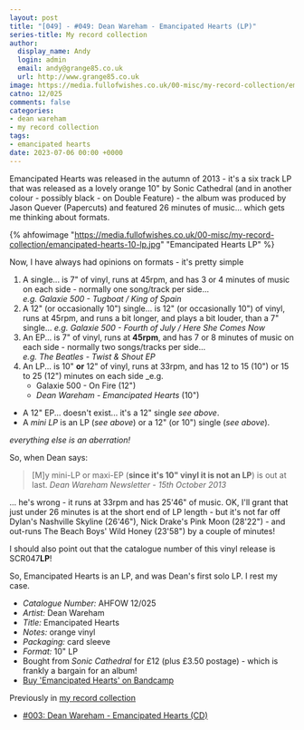 ```yaml
---
layout: post
title: "[049] - #049: Dean Wareham - Emancipated Hearts (LP)"
series-title: My record collection
author:
  display_name: Andy
  login: admin
  email: andy@grange85.co.uk
  url: http://www.grange85.co.uk
image: https://media.fullofwishes.co.uk/00-misc/my-record-collection/emancipated-hearts-10-lp.jpg
catno: 12/025
comments: false
categories:
- dean wareham
- my record collection
tags:
- emancipated hearts
date: 2023-07-06 00:00 +0000
---
```

Emancipated Hearts was released in the autumn of 2013 - it's a six track LP that was released as a lovely orange 10" by Sonic Cathedral (and in another colour - possibly black - on Double Feature) - the album was produced by Jason Quever (Papercuts) and featured 26 minutes of music... which gets me thinking about formats.

{% ahfowimage "https://media.fullofwishes.co.uk/00-misc/my-record-collection/emancipated-hearts-10-lp.jpg" "Emancipated Hearts LP" %}

Now, I have always had opinions on formats - it's pretty simple

 1. A single... is 7" of vinyl, runs at 45rpm, and has 3 or 4 minutes of music on each side - normally one song/track per side...  
   _e.g. Galaxie 500 - Tugboat / King of Spain_
 2. A 12" (or occasionally 10") single... is 12" (or occasionally 10") of vinyl, runs at 45rpm, and runs a bit longer, and plays a bit louder, than a 7" single...
   _e.g. Galaxie 500 - Fourth of July / Here She Comes Now_
 3. An EP... is 7" of vinyl, runs at __45rpm__, and has 7 or 8 minutes of music on each side - normally two songs/tracks per side...  
   _e.g. The Beatles - Twist & Shout EP_
 4. An LP... is 10" __or__ 12" of vinyl, runs at 33rpm, and has 12 to 15 (10") or 15 to 25 (12") minutes on each side
   _e.g.
     - Galaxie 500 - On Fire (12")
     - _Dean Wareham - Emancipated Hearts_ (10")

 - A 12" EP... doesn't exist... it's a 12" single _see above_.
 - A _mini LP_ is an LP (_see above_) or a 12" (or 10") single (_see above_).

_everything else is an aberration!_

So, when Dean says:

> [M]y mini-LP or maxi-EP (__since it's 10" vinyl it is not an LP__) is out at last. 
  _Dean Wareham Newsletter - 15th October 2013_

... he's wrong - it runs at 33rpm and has 25'46" of music. OK, I'll grant that just under 26 minutes is at the short end of LP length - but it's not far off Dylan's Nashville Skyline (26'46"), Nick Drake's Pink Moon (28'22") - and out-runs The Beach Boys' Wild Honey (23'58") by a couple of minutes!

I should also point out that the catalogue number of this vinyl release is SCR047<strong>LP</strong>! 

So, Emancipated Hearts is an LP, and was Dean's first solo LP. I rest my case.

 - *Catalogue Number:* AHFOW 12/025
 - *Artist:* Dean Wareham
 - *Title:* Emancipated Hearts
 - *Notes:* orange vinyl
 - *Packaging:* card sleeve
 - *Format:* 10" LP
 - Bought from _Sonic Cathedral_ for £12 (plus £3.50 postage) - which is frankly a bargain for an album!
 - [Buy 'Emancipated Hearts' on Bandcamp](https://deanwareham.bandcamp.com/album/emancipated-hearts)

 Previously in [my record collection](/category/my-record-collection)
  - [#003: Dean Wareham - Emancipated Hearts (CD)](/2023/01/26/my-record-collection-003-dean-wareham-emancipated-hearts/)
